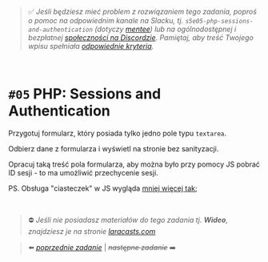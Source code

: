 > :white_check_mark: *Jeśli będziesz mieć problem z rozwiązaniem tego zadania, poproś o pomoc na odpowiednim kanale na Slacku, tj. `s5e05-php-sessions-and-authentication` (dotyczy [mentee](https://devmentor.pl/mentoring-javascript/)) lub na ogólnodostępnej i bezpłatnej [społeczności na Discordzie](https://devmentor.pl/discord). Pamiętaj, aby treść Twojego wpisu spełniała [odpowiednie kryteria](https://devmentor.pl/jak-prosic-o-pomoc/).*

&nbsp;

# `#05` PHP: Sessions and Authentication

Przygotuj formularz, który posiada tylko jedno pole typu `textarea`.

Odbierz dane z formularza i wyświetl na stronie bez sanityzacji.

Opracuj taką treść pola formularza, aby można było przy pomocy JS pobrać ID sesji - to ma umożliwić przechycenie sesji.

PS. Obsługa "ciasteczek" w JS wygląda [mniej więcej tak](https://www.w3schools.com/js/js_cookies.asp); 


&nbsp;
> :no_entry: *Jeśli nie posiadasz materiałów do tego zadania tj. **Wideo**, znajdziesz je na stronie [laracasts.com](https://laracasts.com/referral/bogolubow)*

> :arrow_left: [*poprzednie zadanie*](./../04) | ~~*następne zadanie*~~ :arrow_right:

